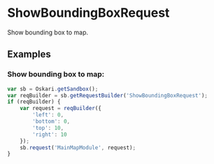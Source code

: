 # ShowBoundingBoxRequest

Show bounding box to map.

## Examples

### Show bounding box to map:
```javascript
var sb = Oskari.getSandbox();
var reqBuilder = sb.getRequestBuilder('ShowBoundingBoxRequest');
if (reqBuilder) {
    var request = reqBuilder({
    	'left': 0,
    	'bottom': 0,
    	'top': 10,
    	'right': 10
    });
    sb.request('MainMapModule', request);
}
```